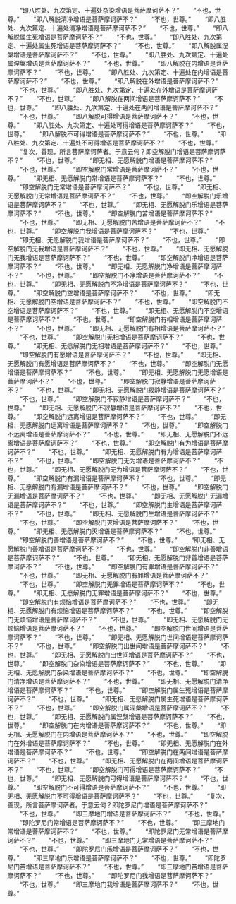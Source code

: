 <!-- { "loadSidebar": true } -->
　　“即八胜处、九次第定、十遍处杂染增语是菩萨摩诃萨不？”
　　“不也，世尊。”
　　“即八解脱清净增语是菩萨摩诃萨不？”
　　“不也，世尊。”
　　“即八胜处、九次第定、十遍处清净增语是菩萨摩诃萨不？”
　　“不也，世尊。”
　　“即八解脱属生死增语是菩萨摩诃萨不？”
　　“不也，世尊。”
　　“即八胜处、九次第定、十遍处属生死增语是菩萨摩诃萨不？”
　　“不也，世尊。”
　　“即八解脱属涅槃增语是菩萨摩诃萨不？”
　　“不也，世尊。”
　　“即八胜处、九次第定、十遍处属涅槃增语是菩萨摩诃萨不？”
　　“不也，世尊。”
　　“即八解脱在内增语是菩萨摩诃萨不？”
　　“不也，世尊。”
　　“即八胜处、九次第定、十遍处在内增语是菩萨摩诃萨不？”
　　“不也，世尊。”
　　“即八解脱在外增语是菩萨摩诃萨不？”
　　“不也，世尊。”
　　“即八胜处、九次第定、十遍处在外增语是菩萨摩诃萨不？”
　　“不也，世尊。”
　　“即八解脱在两间增语是菩萨摩诃萨不？”
　　“不也，世尊。”
　　“即八胜处、九次第定、十遍处在两间增语是菩萨摩诃萨不？”
　　“不也，世尊。”
　　“即八解脱可得增语是菩萨摩诃萨不？”
　　“不也，世尊。”
　　“即八胜处、九次第定、十遍处可得增语是菩萨摩诃萨不？”
　　“不也，世尊。”
　　“即八解脱不可得增语是菩萨摩诃萨不？”
　　“不也，世尊。”
　　“即八胜处、九次第定、十遍处不可得增语是菩萨摩诃萨不？”
　　“不也，世尊。”
　　“复次，善现，所言菩萨摩诃萨者。于意云何？即空解脱门增语是菩萨摩诃萨不？”
　　“不也，世尊。”
　　“即无相、无愿解脱门增语是菩萨摩诃萨不？”
　　“不也，世尊。”
　　“即空解脱门常增语是菩萨摩诃萨不？”
　　“不也，世尊。”
　　“即无相、无愿解脱门常增语是菩萨摩诃萨不？”
　　“不也，世尊。”
　　“即空解脱门无常增语是菩萨摩诃萨不？”
　　“不也，世尊。”
　　“即无相、无愿解脱门无常增语是菩萨摩诃萨不？”
　　“不也，世尊。”
　　“即空解脱门乐增语是菩萨摩诃萨不？”
　　“不也，世尊。”
　　“即无相、无愿解脱门乐增语是菩萨摩诃萨不？”
　　“不也，世尊。”
　　“即空解脱门苦增语是菩萨摩诃萨不？”
　　“不也，世尊。”
　　“即无相、无愿解脱门苦增语是菩萨摩诃萨不？”
　　“不也，世尊。”
　　“即空解脱门我增语是菩萨摩诃萨不？”
　　“不也，世尊。”
　　“即无相、无愿解脱门我增语是菩萨摩诃萨不？”
　　“不也，世尊。”
　　“即空解脱门无我增语是菩萨摩诃萨不？”
　　“不也，世尊。”
　　“即无相、无愿解脱门无我增语是菩萨摩诃萨不？”
　　“不也，世尊。”
　　“即空解脱门净增语是菩萨摩诃萨不？”
　　“不也，世尊。”
　　“即无相、无愿解脱门净增语是菩萨摩诃萨不？”
　　“不也，世尊。”
　　“即空解脱门不净增语是菩萨摩诃萨不？”
　　“不也，世尊。”
　　“即无相、无愿解脱门不净增语是菩萨摩诃萨不？”
　　“不也，世尊。”
　　“即空解脱门空增语是菩萨摩诃萨不？”
　　“不也，世尊。”
　　“即无相、无愿解脱门空增语是菩萨摩诃萨不？”
　　“不也，世尊。”
　　“即空解脱门不空增语是菩萨摩诃萨不？”
　　“不也，世尊。”
　　“即无相、无愿解脱门不空增语是菩萨摩诃萨不？”
　　“不也，世尊。”
　　“即空解脱门有相增语是菩萨摩诃萨不？”
　　“不也，世尊。”
　　“即无相、无愿解脱门有相增语是菩萨摩诃萨不？”
　　“不也，世尊。”
　　“即空解脱门无相增语是菩萨摩诃萨不？”
　　“不也，世尊。”
　　“即无相、无愿解脱门无相增语是菩萨摩诃萨不？”
　　“不也，世尊。”
　　“即空解脱门有愿增语是菩萨摩诃萨不？”
　　“不也，世尊。”
　　“即无相、无愿解脱门有愿增语是菩萨摩诃萨不？”
　　“不也，世尊。”
　　“即空解脱门无愿增语是菩萨摩诃萨不？”
　　“不也，世尊。”
　　“即无相、无愿解脱门无愿增语是菩萨摩诃萨不？”
　　“不也，世尊。”
　　“即空解脱门寂静增语是菩萨摩诃萨不？”
　　“不也，世尊。”
　　“即无相、无愿解脱门寂静增语是菩萨摩诃萨不？”
　　“不也，世尊。”
　　“即空解脱门不寂静增语是菩萨摩诃萨不？”
　　“不也，世尊。”
　　“即无相、无愿解脱门不寂静增语是菩萨摩诃萨不？”
　　“不也，世尊。”
　　“即空解脱门远离增语是菩萨摩诃萨不？”
　　“不也，世尊。”
　　“即无相、无愿解脱门远离增语是菩萨摩诃萨不？”
　　“不也，世尊。”
　　“即空解脱门不远离增语是菩萨摩诃萨不？”
　　“不也，世尊。”
　　“即无相、无愿解脱门不远离增语是菩萨摩诃萨不？”
　　“不也，世尊。”
　　“即空解脱门有为增语是菩萨摩诃萨不？”
　　“不也，世尊。”
　　“即无相、无愿解脱门有为增语是菩萨摩诃萨不？”
　　“不也，世尊。”
　　“即空解脱门无为增语是菩萨摩诃萨不？”
　　“不也，世尊。”
　　“即无相、无愿解脱门无为增语是菩萨摩诃萨不？”
　　“不也，世尊。”
　　“即空解脱门有漏增语是菩萨摩诃萨不？”
　　“不也，世尊。”
　　“即无相、无愿解脱门有漏增语是菩萨摩诃萨不？”
　　“不也，世尊。”
　　“即空解脱门无漏增语是菩萨摩诃萨不？”
　　“不也，世尊。”
　　“即无相、无愿解脱门无漏增语是菩萨摩诃萨不？”
　　“不也，世尊。”
　　“即空解脱门生增语是菩萨摩诃萨不？”
　　“不也，世尊。”
　　“即无相、无愿解脱门生增语是菩萨摩诃萨不？”
　　“不也，世尊。”
　　“即空解脱门灭增语是菩萨摩诃萨不？”
　　“不也，世尊。”
　　“即无相、无愿解脱门灭增语是菩萨摩诃萨不？”
　　“不也，世尊。”
　　“即空解脱门善增语是菩萨摩诃萨不？”
　　“不也，世尊。”
　　“即无相、无愿解脱门善增语是菩萨摩诃萨不？”
　　“不也，世尊。”
　　“即空解脱门非善增语是菩萨摩诃萨不？”
　　“不也，世尊。”
　　“即无相、无愿解脱门非善增语是菩萨摩诃萨不？”
　　“不也，世尊。”
　　“即空解脱门有罪增语是菩萨摩诃萨不？”
　　“不也，世尊。”
　　“即无相、无愿解脱门有罪增语是菩萨摩诃萨不？”
　　“不也，世尊。”
　　“即空解脱门无罪增语是菩萨摩诃萨不？”
　　“不也，世尊。”
　　“即无相、无愿解脱门无罪增语是菩萨摩诃萨不？”
　　“不也，世尊。”
　　“即空解脱门有烦恼增语是菩萨摩诃萨不？”
　　“不也，世尊。”
　　“即无相、无愿解脱门有烦恼增语是菩萨摩诃萨不？”
　　“不也，世尊。”
　　“即空解脱门无烦恼增语是菩萨摩诃萨不？”
　　“不也，世尊。”
　　“即无相、无愿解脱门无烦恼增语是菩萨摩诃萨不？”
　　“不也，世尊。”
　　“即空解脱门世间增语是菩萨摩诃萨不？”
　　“不也，世尊。”
　　“即无相、无愿解脱门世间增语是菩萨摩诃萨不？”
　　“不也，世尊。”
　　“即空解脱门出世间增语是菩萨摩诃萨不？”
　　“不也，世尊。”
　　“即无相、无愿解脱门出世间增语是菩萨摩诃萨不？”
　　“不也，世尊。”
　　“即空解脱门杂染增语是菩萨摩诃萨不？”
　　“不也，世尊。”
　　“即无相、无愿解脱门杂染增语是菩萨摩诃萨不？”
　　“不也，世尊。”
　　“即空解脱门清净增语是菩萨摩诃萨不？”
　　“不也，世尊。”
　　“即无相、无愿解脱门清净增语是菩萨摩诃萨不？”
　　“不也，世尊。”
　　“即空解脱门属生死增语是菩萨摩诃萨不？”
　　“不也，世尊。”
　　“即无相、无愿解脱门属生死增语是菩萨摩诃萨不？”
　　“不也，世尊。”
　　“即空解脱门属涅槃增语是菩萨摩诃萨不？”
　　“不也，世尊。”
　　“即无相、无愿解脱门属涅槃增语是菩萨摩诃萨不？”
　　“不也，世尊。”
　　“即空解脱门在内增语是菩萨摩诃萨不？”
　　“不也，世尊。”
　　“即无相、无愿解脱门在内增语是菩萨摩诃萨不？”
　　“不也，世尊。”
　　“即空解脱门在外增语是菩萨摩诃萨不？”
　　“不也，世尊。”
　　“即无相、无愿解脱门在外增语是菩萨摩诃萨不？”
　　“不也，世尊。”
　　“即空解脱门在两间增语是菩萨摩诃萨不？”
　　“不也，世尊。”
　　“即无相、无愿解脱门在两间增语是菩萨摩诃萨不？”
　　“不也，世尊。”
　　“即空解脱门可得增语是菩萨摩诃萨不？”
　　“不也，世尊。”
　　“即无相、无愿解脱门可得增语是菩萨摩诃萨不？”
　　“不也，世尊。”
　　“即空解脱门不可得增语是菩萨摩诃萨不？”
　　“不也，世尊。”
　　“即无相、无愿解脱门不可得增语是菩萨摩诃萨不？”
　　“不也，世尊。”
　　“复次，善现，所言菩萨摩诃萨者。于意云何？即陀罗尼门增语是菩萨摩诃萨不？”
　　“不也，世尊。”
　　“即三摩地门增语是菩萨摩诃萨不？”
　　“不也，世尊。”
　　“即陀罗尼门常增语是菩萨摩诃萨不？”
　　“不也，世尊。”
　　“即三摩地门常增语是菩萨摩诃萨不？”
　　“不也，世尊。”
　　“即陀罗尼门无常增语是菩萨摩诃萨不？”
　　“不也，世尊。”
　　“即三摩地门无常增语是菩萨摩诃萨不？”
　　“不也，世尊。”
　　“即陀罗尼门乐增语是菩萨摩诃萨不？”
　　“不也，世尊。”
　　“即三摩地门乐增语是菩萨摩诃萨不？”
　　“不也，世尊。”
　　“即陀罗尼门苦增语是菩萨摩诃萨不？”
　　“不也，世尊。”
　　“即三摩地门苦增语是菩萨摩诃萨不？”
　　“不也，世尊。”
　　“即陀罗尼门我增语是菩萨摩诃萨不？”
　　“不也，世尊。”
　　“即三摩地门我增语是菩萨摩诃萨不？”
　　“不也，世尊。”
